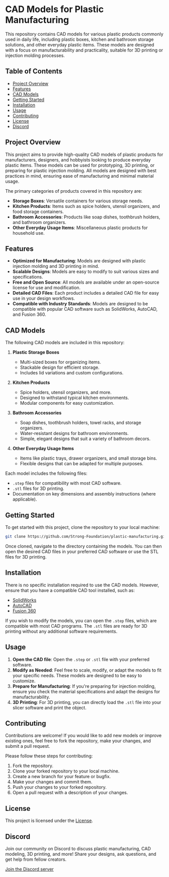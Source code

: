 # CAD Models for Plastic Manufacturing

This repository contains CAD models for various plastic products commonly used in daily life, including plastic boxes, kitchen and bathroom storage solutions, and other everyday plastic items. These models are designed with a focus on manufacturability and practicality, suitable for 3D printing or injection molding processes.

## Table of Contents

- [Project Overview](#project-overview)
- [Features](#features)
- [CAD Models](#cad-models)
- [Getting Started](#getting-started)
- [Installation](#installation)
- [Usage](#usage)
- [Contributing](#contributing)
- [License](#license)
- [Discord](#discord)

## Project Overview

This project aims to provide high-quality CAD models of plastic products for manufacturers, designers, and hobbyists looking to produce everyday plastic items. These models can be used for prototyping, 3D printing, or preparing for plastic injection molding. All models are designed with best practices in mind, ensuring ease of manufacturing and minimal material usage.

The primary categories of products covered in this repository are:

- **Storage Boxes**: Versatile containers for various storage needs.
- **Kitchen Products**: Items such as spice holders, utensil organizers, and food storage containers.
- **Bathroom Accessories**: Products like soap dishes, toothbrush holders, and bathroom organizers.
- **Other Everyday Usage Items**: Miscellaneous plastic products for household use.

## Features

- **Optimized for Manufacturing**: Models are designed with plastic injection molding and 3D printing in mind.
- **Scalable Designs**: Models are easy to modify to suit various sizes and specifications.
- **Free and Open Source**: All models are available under an open-source license for use and modification.
- **Detailed CAD Files**: Each product includes a detailed CAD file for easy use in your design workflows.
- **Compatible with Industry Standards**: Models are designed to be compatible with popular CAD software such as SolidWorks, AutoCAD, and Fusion 360.

## CAD Models

The following CAD models are included in this repository:

1. **Plastic Storage Boxes**

   - Multi-sized boxes for organizing items.
   - Stackable design for efficient storage.
   - Includes lid variations and custom configurations.

2. **Kitchen Products**

   - Spice holders, utensil organizers, and more.
   - Designed to withstand typical kitchen environments.
   - Modular components for easy customization.

3. **Bathroom Accessories**

   - Soap dishes, toothbrush holders, towel racks, and storage organizers.
   - Water-resistant designs for bathroom environments.
   - Simple, elegant designs that suit a variety of bathroom decors.

4. **Other Everyday Usage Items**
   - Items like plastic trays, drawer organizers, and small storage bins.
   - Flexible designs that can be adapted for multiple purposes.

Each model includes the following files:

- `.step` files for compatibility with most CAD software.
- `.stl` files for 3D printing.
- Documentation on key dimensions and assembly instructions (where applicable).

## Getting Started

To get started with this project, clone the repository to your local machine:

```bash
git clone https://github.com/Strong-Foundation/plastic-manufacturing.git
```

Once cloned, navigate to the directory containing the models. You can then open the desired CAD files in your preferred CAD software or use the STL files for 3D printing.

## Installation

There is no specific installation required to use the CAD models. However, ensure that you have a compatible CAD tool installed, such as:

- [SolidWorks](https://www.solidworks.com/)
- [AutoCAD](https://www.autodesk.com/products/autocad/overview)
- [Fusion 360](https://www.autodesk.com/products/fusion-360/overview)

If you wish to modify the models, you can open the `.step` files, which are compatible with most CAD programs. The `.stl` files are ready for 3D printing without any additional software requirements.

## Usage

1. **Open the CAD file**: Open the `.step` or `.stl` file with your preferred software.
2. **Modify as Needed**: Feel free to scale, modify, or adapt the models to fit your specific needs. These models are designed to be easy to customize.
3. **Prepare for Manufacturing**: If you're preparing for injection molding, ensure you check the material specifications and adapt the designs for manufacturability.
4. **3D Printing**: For 3D printing, you can directly load the `.stl` file into your slicer software and print the object.

## Contributing

Contributions are welcome! If you would like to add new models or improve existing ones, feel free to fork the repository, make your changes, and submit a pull request.

Please follow these steps for contributing:

1. Fork the repository.
2. Clone your forked repository to your local machine.
3. Create a new branch for your feature or bugfix.
4. Make your changes and commit them.
5. Push your changes to your forked repository.
6. Open a pull request with a description of your changes.

## License

This project is licensed under the [License](LICENSE).

## Discord

Join our community on Discord to discuss plastic manufacturing, CAD modeling, 3D printing, and more! Share your designs, ask questions, and get help from fellow creators.

[Join the Discord server](https://discord.gg/your-invite-link)
